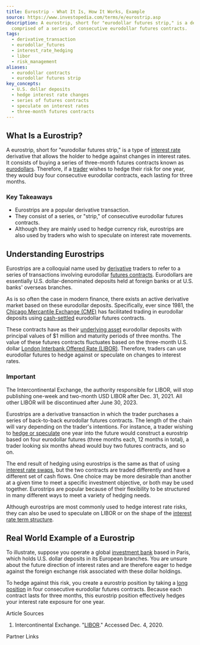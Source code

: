 ```yaml
---
title: Eurostrip - What It Is, How It Works, Example
source: https://www.investopedia.com/terms/e/eurostrip.asp
description: A eurostrip, short for "eurodollar futures strip," is a derivative transaction
  comprised of a series of consecutive eurodollar futures contracts.
tags:
  - derivative_transaction
  - eurodollar_futures
  - interest_rate_hedging
  - libor
  - risk_management
aliases:
  - eurodollar contracts
  - eurodollar futures strip
key_concepts:
  - U.S. dollar deposits
  - hedge interest rate changes
  - series of futures contracts
  - speculate on interest rates
  - three-month futures contracts
---
```



## What Is a Eurostrip?

A eurostrip, short for "eurodollar futures strip," is a type of [interest rate](https://www.investopedia.com/terms/i/interestrate.asp) derivative that allows the holder to hedge against changes in interest rates. It consists of buying a series of three-month futures contracts known as [eurodollars](https://www.investopedia.com/terms/e/eurodollar.asp). Therefore, if a [trader](https://www.investopedia.com/terms/t/trader.asp) wishes to hedge their risk for one year, they would buy four consecutive eurodollar contracts, each lasting for three months.

### Key Takeaways

- Eurostrips are a popular derivative transaction.
- They consist of a series, or "strip," of consecutive eurodollar futures contracts.
- Although they are mainly used to hedge currency risk, eurostrips are also used by traders who wish to speculate on interest rate movements.

## Understanding Eurostrips

Eurostrips are a colloquial name used by [derivative](https://www.investopedia.com/terms/d/derivative.asp) traders to refer to a series of transactions involving eurodollar [futures contracts](https://www.investopedia.com/terms/f/futurescontract.asp). Eurodollars are essentially U.S. dollar-denominated deposits held at foreign banks or at U.S. banks' overseas branches.

As is so often the case in modern finance, there exists an active derivative market based on these eurodollar deposits. Specifically, ever since 1981, the [Chicago Mercantile Exchange (CME)](https://www.investopedia.com/terms/c/cme.asp) has facilitated trading in eurodollar deposits using [cash-settled](https://www.investopedia.com/terms/c/cashsettlement.asp) eurodollar futures contracts.

These contracts have as their [underlying asset](https://www.investopedia.com/terms/u/underlying.asp) eurodollar deposits with principal values of $1 million and maturity periods of three months. The value of these futures contracts fluctuates based on the three-month U.S. dollar [London Interbank Offered Rate (LIBOR)](https://www.investopedia.com/terms/l/libor.asp). Therefore, traders can use eurodollar futures to hedge against or speculate on changes to interest rates.

### Important

The Intercontinental Exchange, the authority responsible for LIBOR, will stop publishing one-week and two-month USD LIBOR after Dec. 31, 2021. All other LIBOR will be discontinued after June 30, 2023.

Eurostrips are a derivative transaction in which the trader purchases a series of back-to-back eurodollar futures contracts. The length of the chain will vary depending on the trader's intentions. For instance, a trader wishing to [hedge or speculate](https://www.investopedia.com/ask/answers/difference-between-hedging-and-speculation/) one year into the future would construct a eurostrip based on four eurodollar futures (three months each, 12 months in total), a trader looking six months ahead would buy two futures contracts, and so on.

The end result of hedging using eurostrips is the same as that of using [interest rate swaps](https://www.investopedia.com/terms/i/interestrateswap.asp), but the two contracts are traded differently and have a different set of cash flows. One choice may be more desirable than another at a given time to meet a specific investment objective, or both may be used together. Eurostrips are popular because of their flexibility to be structured in many different ways to meet a variety of hedging needs.

Although eurostrips are most commonly used to hedge interest rate risks, they can also be used to speculate on LIBOR or on the shape of the [interest rate term structure](https://www.investopedia.com/terms/t/termstructure.asp).

## Real World Example of a Eurostrip

To illustrate, suppose you operate a global [investment bank](https://www.investopedia.com/terms/i/investment-banking.asp) based in Paris, which holds U.S. dollar deposits in its European branches. You are unsure about the future direction of interest rates and are therefore eager to hedge against the foreign exchange risk associated with these dollar holdings.

To hedge against this risk, you create a eurostrip position by taking a [long position](https://www.investopedia.com/terms/l/long.asp) in four consecutive eurodollar futures contracts. Because each contract lasts for three months, this eurostrip position effectively hedges your interest rate exposure for one year.

Article Sources

1. Intercontinental Exchange. "[LIBOR](https://www.theice.com/iba/libor)." Accessed Dec. 4, 2020.

Partner Links